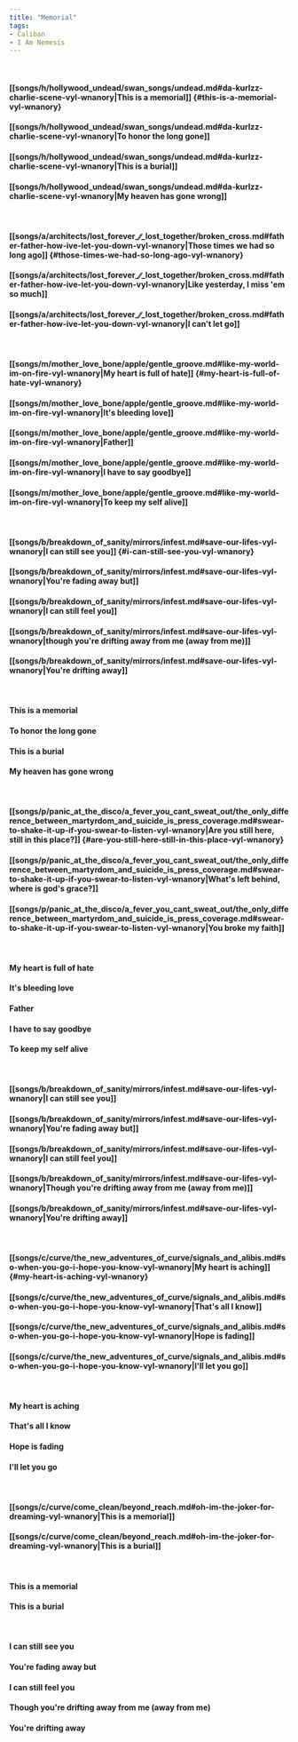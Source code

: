 ```yaml
---
title: "Memorial"
tags:
- Caliban
- I Am Nemesis
---
```

&nbsp;
#### [[songs/h/hollywood_undead/swan_songs/undead.md#da-kurlzz-charlie-scene-vyl-wnanory|This is a memorial]] {#this-is-a-memorial-vyl-wnanory}
#### [[songs/h/hollywood_undead/swan_songs/undead.md#da-kurlzz-charlie-scene-vyl-wnanory|To honor the long gone]]
#### [[songs/h/hollywood_undead/swan_songs/undead.md#da-kurlzz-charlie-scene-vyl-wnanory|This is a burial]]
#### [[songs/h/hollywood_undead/swan_songs/undead.md#da-kurlzz-charlie-scene-vyl-wnanory|My heaven has gone wrong]]
&nbsp;
#### [[songs/a/architects/lost_forever_∕∕_lost_together/broken_cross.md#father-father-how-ive-let-you-down-vyl-wnanory|Those times we had so long ago]] {#those-times-we-had-so-long-ago-vyl-wnanory}
#### [[songs/a/architects/lost_forever_∕∕_lost_together/broken_cross.md#father-father-how-ive-let-you-down-vyl-wnanory|Like yesterday, I miss 'em so much]]
#### [[songs/a/architects/lost_forever_∕∕_lost_together/broken_cross.md#father-father-how-ive-let-you-down-vyl-wnanory|I can't let go]]
&nbsp;
#### [[songs/m/mother_love_bone/apple/gentle_groove.md#like-my-world-im-on-fire-vyl-wnanory|My heart is full of hate]] {#my-heart-is-full-of-hate-vyl-wnanory}
#### [[songs/m/mother_love_bone/apple/gentle_groove.md#like-my-world-im-on-fire-vyl-wnanory|It's bleeding love]]
#### [[songs/m/mother_love_bone/apple/gentle_groove.md#like-my-world-im-on-fire-vyl-wnanory|Father]]
#### [[songs/m/mother_love_bone/apple/gentle_groove.md#like-my-world-im-on-fire-vyl-wnanory|I have to say goodbye]]
#### [[songs/m/mother_love_bone/apple/gentle_groove.md#like-my-world-im-on-fire-vyl-wnanory|To keep my self alive]]
&nbsp;
#### [[songs/b/breakdown_of_sanity/mirrors/infest.md#save-our-lifes-vyl-wnanory|I can still see you]] {#i-can-still-see-you-vyl-wnanory}
#### [[songs/b/breakdown_of_sanity/mirrors/infest.md#save-our-lifes-vyl-wnanory|You're fading away but]]
#### [[songs/b/breakdown_of_sanity/mirrors/infest.md#save-our-lifes-vyl-wnanory|I can still feel you]]
#### [[songs/b/breakdown_of_sanity/mirrors/infest.md#save-our-lifes-vyl-wnanory|though you're drifting away from me (away from me)]]
#### [[songs/b/breakdown_of_sanity/mirrors/infest.md#save-our-lifes-vyl-wnanory|You're drifting away]]
&nbsp;
#### This is a memorial
#### To honor the long gone
#### This is a burial
#### My heaven has gone wrong
&nbsp;
#### [[songs/p/panic_at_the_disco/a_fever_you_cant_sweat_out/the_only_difference_between_martyrdom_and_suicide_is_press_coverage.md#swear-to-shake-it-up-if-you-swear-to-listen-vyl-wnanory|Are you still here, still in this place?]] {#are-you-still-here-still-in-this-place-vyl-wnanory}
#### [[songs/p/panic_at_the_disco/a_fever_you_cant_sweat_out/the_only_difference_between_martyrdom_and_suicide_is_press_coverage.md#swear-to-shake-it-up-if-you-swear-to-listen-vyl-wnanory|What's left behind, where is god's grace?]]
#### [[songs/p/panic_at_the_disco/a_fever_you_cant_sweat_out/the_only_difference_between_martyrdom_and_suicide_is_press_coverage.md#swear-to-shake-it-up-if-you-swear-to-listen-vyl-wnanory|You broke my faith]]
&nbsp;
#### My heart is full of hate
#### It's bleeding love
#### Father
#### I have to say goodbye
#### To keep my self alive
&nbsp;
#### [[songs/b/breakdown_of_sanity/mirrors/infest.md#save-our-lifes-vyl-wnanory|I can still see you]]
#### [[songs/b/breakdown_of_sanity/mirrors/infest.md#save-our-lifes-vyl-wnanory|You're fading away but]]
#### [[songs/b/breakdown_of_sanity/mirrors/infest.md#save-our-lifes-vyl-wnanory|I can still feel you]]
#### [[songs/b/breakdown_of_sanity/mirrors/infest.md#save-our-lifes-vyl-wnanory|Though you're drifting away from me (away from me)]]
#### [[songs/b/breakdown_of_sanity/mirrors/infest.md#save-our-lifes-vyl-wnanory|You're drifting away]]
&nbsp;
#### [[songs/c/curve/the_new_adventures_of_curve/signals_and_alibis.md#so-when-you-go-i-hope-you-know-vyl-wnanory|My heart is aching]] {#my-heart-is-aching-vyl-wnanory}
#### [[songs/c/curve/the_new_adventures_of_curve/signals_and_alibis.md#so-when-you-go-i-hope-you-know-vyl-wnanory|That's all I know]]
#### [[songs/c/curve/the_new_adventures_of_curve/signals_and_alibis.md#so-when-you-go-i-hope-you-know-vyl-wnanory|Hope is fading]]
#### [[songs/c/curve/the_new_adventures_of_curve/signals_and_alibis.md#so-when-you-go-i-hope-you-know-vyl-wnanory|I'll let you go]]
&nbsp;
#### My heart is aching
#### That's all I know
#### Hope is fading
#### I'll let you go
&nbsp;
#### [[songs/c/curve/come_clean/beyond_reach.md#oh-im-the-joker-for-dreaming-vyl-wnanory|This is a memorial]]
#### [[songs/c/curve/come_clean/beyond_reach.md#oh-im-the-joker-for-dreaming-vyl-wnanory|This is a burial]]
&nbsp;
#### This is a memorial
#### This is a burial
&nbsp;
#### I can still see you
#### You're fading away but
#### I can still feel you
#### Though you're drifting away from me (away from me)
#### You're drifting away
